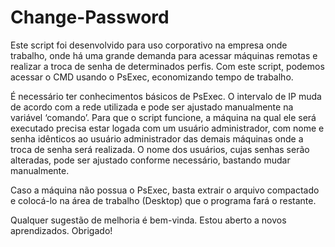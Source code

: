 # Change-Password
Este script foi desenvolvido para uso corporativo na empresa onde trabalho, onde há uma grande demanda para acessar máquinas remotas e realizar a troca de senha de determinados perfis. Com este script, podemos acessar o CMD usando o PsExec, economizando tempo de trabalho.

É necessário ter conhecimentos básicos de PsExec. O intervalo de IP muda de acordo com a rede utilizada e pode ser ajustado manualmente na variável ‘comando’. Para que o script funcione, a máquina na qual ele será executado precisa estar logada com um usuário administrador, com nome e senha idênticos ao usuário administrador das demais máquinas onde a troca de senha será realizada. O nome dos usuários, cujas senhas serão alteradas, pode ser ajustado conforme necessário, bastando mudar manualmente.

Caso a máquina não possua o PsExec, basta extrair o arquivo compactado e colocá-lo na área de trabalho (Desktop) que o programa fará o restante.

Qualquer sugestão de melhoria é bem-vinda. Estou aberto a novos aprendizados. Obrigado!
